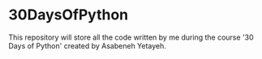 # 30DaysOfPython
This repository will store all the code written by me during the course '30 Days of Python' created by Asabeneh Yetayeh.
